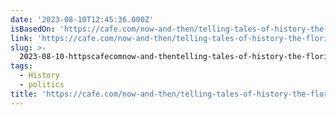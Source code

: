 ```yaml
---
date: '2023-08-10T12:45:36.000Z'
isBasedOn: 'https://cafe.com/now-and-then/telling-tales-of-history-the-florida-problem/'
link: 'https://cafe.com/now-and-then/telling-tales-of-history-the-florida-problem/'
slug: >-
  2023-08-10-httpscafecomnow-and-thentelling-tales-of-history-the-florida-problem
tags:
  - History
  - politics
title: 'https://cafe.com/now-and-then/telling-tales-of-history-the-florida-problem/'
---
```


